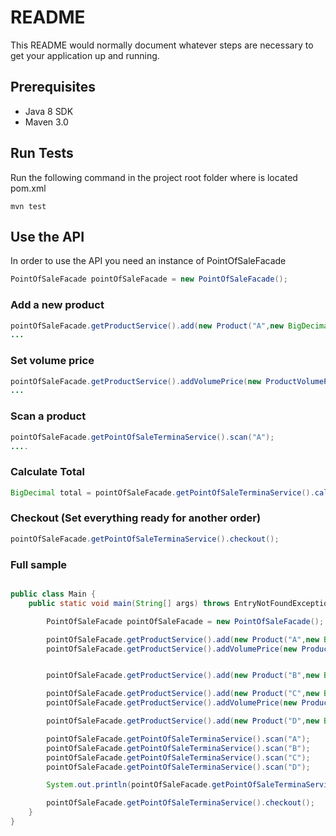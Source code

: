 # README 

This README would normally document whatever steps are necessary to get your application up and running.


## Prerequisites 

* Java 8 SDK
* Maven 3.0


## Run Tests 

Run the following command in the project root folder where is located pom.xml

```
mvn test

```

## Use the API 

In order to use the API you need an instance of PointOfSaleFacade

```java
PointOfSaleFacade pointOfSaleFacade = new PointOfSaleFacade();
```

### Add a new product

```java
pointOfSaleFacade.getProductService().add(new Product("A",new BigDecimal(2.00)));
...
```

### Set volume price

```java
pointOfSaleFacade.getProductService().addVolumePrice(new ProductVolumePrice("A",4,new BigDecimal(7.00)));
...
```

### Scan a product

```java
pointOfSaleFacade.getPointOfSaleTerminaService().scan("A");
....
```

### Calculate Total

```java
BigDecimal total = pointOfSaleFacade.getPointOfSaleTerminaService().calculateTotal();
```

### Checkout (Set everything ready for another order)

```java
pointOfSaleFacade.getPointOfSaleTerminaService().checkout();
```
### Full sample

```java

public class Main {
    public static void main(String[] args) throws EntryNotFoundException {

        PointOfSaleFacade pointOfSaleFacade = new PointOfSaleFacade();

        pointOfSaleFacade.getProductService().add(new Product("A",new BigDecimal(2.00)));
        pointOfSaleFacade.getProductService().addVolumePrice(new ProductVolumePrice("A",4,new BigDecimal(7.00)));


        pointOfSaleFacade.getProductService().add(new Product("B",new BigDecimal(12.00)));

        pointOfSaleFacade.getProductService().add(new Product("C",new BigDecimal(1.25)));
        pointOfSaleFacade.getProductService().addVolumePrice(new ProductVolumePrice("C",6,new BigDecimal(6.00)));

        pointOfSaleFacade.getProductService().add(new Product("D",new BigDecimal(0.15)));

        pointOfSaleFacade.getPointOfSaleTerminaService().scan("A");
        pointOfSaleFacade.getPointOfSaleTerminaService().scan("B");
        pointOfSaleFacade.getPointOfSaleTerminaService().scan("C");
        pointOfSaleFacade.getPointOfSaleTerminaService().scan("D");

        System.out.println(pointOfSaleFacade.getPointOfSaleTerminaService().calculateTotal());

        pointOfSaleFacade.getPointOfSaleTerminaService().checkout();
    }
}

```
